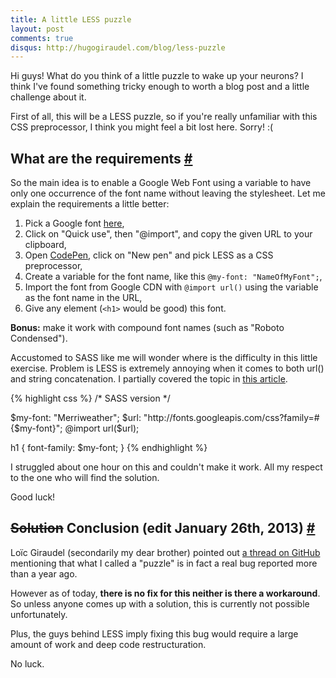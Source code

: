 ```yaml
---
title: A little LESS puzzle
layout: post
comments: true
disqus: http://hugogiraudel.com/blog/less-puzzle
--- 
```

<section>          
<p>Hi guys! What do you think of a little puzzle to wake up your neurons? I think I've found something tricky enough to worth a blog post and a little challenge about it.</p>
<p>First of all, this will be a LESS puzzle, so if you're really unfamiliar with this CSS preprocessor, I think you might feel a bit lost here. Sorry! :(</p>
</section>
<section id="requirements">
<h2>What are the requirements <a href="#requirements" class="section-anchor">#</a></h2>
<p>So the main idea is to enable a Google Web Font using a variable to have only one occurrence of the font name without leaving the stylesheet. Let me explain the requirements a little better:</p>
<ol>
<li>Pick a Google font <a href="http://www.google.com/webfonts">here</a>,</li>
<li>Click on "Quick use", then "@import", and copy the given URL to your clipboard,</li>
<li>Open <a href="http://codepen.io">CodePen</a>, click on "New pen" and pick LESS as a CSS preprocessor,</li>
<li>Create a variable for the font name, like this <code>@my-font: "NameOfMyFont";</code>,</li>
<li>Import the font from Google CDN with <code>@import url()</code> using the variable as the font name in the URL,</li>
<li>Give any element (<code>&lt;h1&gt;</code> would be good) this font.</li>
</ol>
<p><strong>Bonus:</strong> make it work with compound font names (such as "Roboto Condensed").</p>
<p>Accustomed to SASS like me will wonder where is the difficulty in this little exercise. Problem is LESS is extremely annoying when it comes to both url() and string concatenation. I partially covered the topic in <a href="less-to-sass">this article</a>. </p>
{% highlight css %}
/* SASS version */

$my-font: "Merriweather";
$url: "http://fonts.googleapis.com/css?family=#{$my-font}";
@import url($url);

h1 { font-family: $my-font; }
{% endhighlight %}
<p>I struggled about one hour on this and couldn't make it work. All my respect to the one who will find the solution.</p>
<p>Good luck!</p>
</section>
<section id="conclusion">
<h2><span style="text-decoration:line-through">Solution</span> Conclusion (edit January 26th, 2013) <a href="#conclusion" class="section-anchor">#</a></h2>
<p>Loïc Giraudel (secondarily my dear brother) pointed out <a href="https://github.com/cloudhead/less.js/issues/410">a thread on GitHub</a> mentioning that what I called a "puzzle" is in fact a real bug reported more than a year ago.</p>
<p>However as of today, <strong>there is no fix for this neither is there a workaround</strong>. So unless anyone comes up with a solution, this is currently not possible unfortunately.</p>
<p>Plus, the guys behind LESS imply fixing this bug would require a large amount of work and deep code restructuration.</p>
<p>No luck.</p> 
</section>